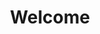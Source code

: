 ---
layout: home
title: Welcome
permalink: /
section: home
intro_paragraph:
our-work:
get-involved:
---